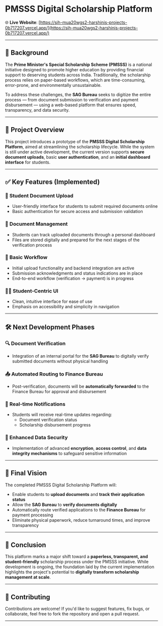 # PMSSS Digital Scholarship Platform

🌐 **Live Website**: [https://sih-mua20wgs2-harshinis-projects-0b717207.vercel.app/](https://sih-mua20wgs2-harshinis-projects-0b717207.vercel.app/)

---

## 📘 Background

The **Prime Minister's Special Scholarship Scheme (PMSSS)** is a national initiative designed to promote higher education by providing financial support to deserving students across India. Traditionally, the scholarship process relies on paper-based workflows, which are time-consuming, error-prone, and environmentally unsustainable.

To address these challenges, the **SAG Bureau** seeks to digitize the entire process — from document submission to verification and payment disbursement — using a web-based platform that ensures speed, transparency, and data security.

---

## 🧩 Project Overview

This project introduces a prototype of the **PMSSS Digital Scholarship Platform**, aimed at streamlining the scholarship lifecycle. While the system is still under active development, the current version supports **secure document uploads**, basic **user authentication**, and an **initial dashboard interface** for students.

---

## ✅ Key Features (Implemented)

### 📄 Student Document Upload
- User-friendly interface for students to submit required documents online  
- Basic authentication for secure access and submission validation  

### 📂 Document Management
- Students can track uploaded documents through a personal dashboard  
- Files are stored digitally and prepared for the next stages of the verification process  

### 🔁 Basic Workflow
- Initial upload functionality and backend integration are active  
- Submission acknowledgments and status indications are in place  
- End-to-end workflow (verification → payment) is in progress  

### 🧑‍🎓 Student-Centric UI
- Clean, intuitive interface for ease of use  
- Emphasis on accessibility and simplicity in navigation  

---

## 🛠️ Next Development Phases

### 🔍 Document Verification
- Integration of an internal portal for the **SAG Bureau** to digitally verify submitted documents without physical handling  

### 📤 Automated Routing to Finance Bureau
- Post-verification, documents will be **automatically forwarded** to the Finance Bureau for approval and disbursement  

### 📲 Real-time Notifications
- Students will receive real-time updates regarding:
  - Document verification status  
  - Scholarship disbursement progress  

### 🔐 Enhanced Data Security
- Implementation of advanced **encryption**, **access control**, and **data integrity mechanisms** to safeguard sensitive information  

---

## 🧾 Final Vision

The completed PMSSS Digital Scholarship Platform will:

- Enable students to **upload documents** and **track their application status**  
- Allow the **SAG Bureau** to **verify documents digitally**  
- Automatically route verified applications to the **Finance Bureau** for payment processing  
- Eliminate physical paperwork, reduce turnaround times, and improve transparency  

---

## 📌 Conclusion

This platform marks a major shift toward a **paperless, transparent, and student-friendly** scholarship process under the PMSSS initiative. While development is ongoing, the foundation laid by the current implementation highlights the project's potential to **digitally transform scholarship management at scale**.

---

## 🤝 Contributing

Contributions are welcome! If you'd like to suggest features, fix bugs, or collaborate, feel free to fork the repository and open a pull request.

---
